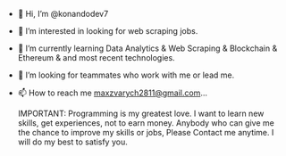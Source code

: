 - 👋 Hi, I’m @konandodev7
- 👀 I’m interested in looking for web scraping jobs.
- 🌱 I’m currently learning Data Analytics & Web Scraping & Blockchain & Ethereum & and most recent technologies.
- 💞️ I’m looking for teammates who work with me or lead me.
- 📫 How to reach me maxzvarych2811@gmail.com...

  IMPORTANT:
  Programming is my greatest love.
  I want to learn new skills, get experiences, not to earn money.
  Anybody who can give me the chance to improve my skills or jobs, Please Contact me anytime.
  I will do my best to satisfy you.

<!---
konandodev7/konandodev7 is a ✨ special ✨ repository because its `README.md` (this file) appears on your GitHub profile.
You can click the Preview link to take a look at your changes.
--->
